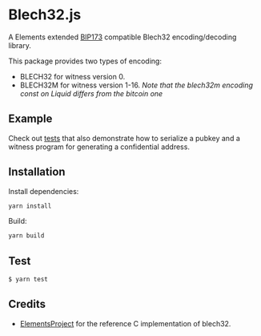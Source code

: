 # Blech32.js

A Elements extended [BIP173](https://github.com/bitcoin/bips/blob/master/bip-0173.mediawiki) compatible Blech32 encoding/decoding library.

This package provides two types of encoding:
 * BLECH32 for witness version 0.
 * BLECH32M for witness version 1-16. _Note that the blech32m encoding const on Liquid differs from the bitcoin one_ 

## Example

Check out [tests](./test/blech32Address.test.ts) that also demonstrate how to serialize a pubkey and a witness program for generating a confidential address.

## Installation

Install dependencies:

```sh
yarn install
```

Build:

```sh
yarn build
```

## Test

```sh
$ yarn test
```

## Credits

- [ElementsProject](https://github.com/ElementsProject/libwally-core/blob/master/src/blech32.c) for the reference C implementation of blech32.
